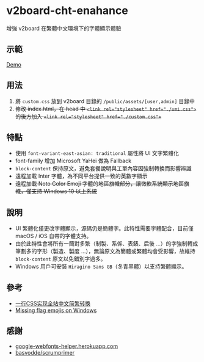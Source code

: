 # v2board-cht-enahance
增強 v2board 在繁體中文環境下的字體顯示體驗

## 示範
[Demo](https://phlinhng.github.io/v2board-cht-enhance)

## 用法
1. 將 `custom.css` 放到 v2board 目錄的 `/public/assets/[user,admin]` 目錄中
2. ~~修改 index.html，在 head 中 `<link rel="stylesheet" href="./umi.css">` 的後方加入 `<link rel="stylesheet" href="./custom.css">`~~

## 特點
+ 使用 `font-variant-east-asian: traditional` 屬性將 UI 文字繁體化
+ font-family 增加 Microsoft YaHei 做為 Fallback
+ `block-content` 保持原文，避免套餐說明與工單內容因強制轉換而影響辨識
+ 遠程加載 Inter 字體，為不同平台提供一致的英數字顯示
+ ~~遠程加載 Noto Color Emoji 字體的地區旗幟部分，讓微軟系統顯示地區旗幟，僅支持 Windows 10 以上系統~~

## 說明
+ UI 繁體化僅更改字體顯示，源碼仍是簡體字。此特性需要字體配合，目前僅 macOS / iOS 自帶的字體支持。
+ 由於此特性會將所有一簡對多繁（制製、系係、表錶、后後 ...）的字強制轉成筆劃多的字形（製造、製度 ...），無論原文為簡體或繁體均會受影響，故維持 `block-content` 原文以免錯別字過多。
+ Windows 用戶可安裝 `Hiragino Sans GB`（冬青黑體）以支持繁體顯示。

## 參考
+ [一行CSS实现全站中文简繁转换](https://www.zhangxinxu.com/wordpress/2021/01/css-simplified-traditional-chinese/comment-page-1/)
+ [Missing flag emojis on Windows](https://prinsfrank.nl/2021/01/25/Non-existing-flag-emojis-on-windows)

## 感謝
+ [google-webfonts-helper.herokuapp.com](https://google-webfonts-helper.herokuapp.com/fonts/inter)
+ [basvodde/scrumprimer](https://github.com/basvodde/scrumprimer/tree/master/primer_source_files/overview_translations/Simple%20Chinese/Collected%20Fonts/Hiragino%20Sans%20GB)
